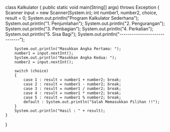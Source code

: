 class Kalkulator {
    public static void main(String[] args) throws Exception {
        Scanner input = new Scanner(System.in);
        int number1, number2, choice, result = 0;
        System.out.println("Program Kalkulator Sederhana");
        System.out.println("1. Penjumlahan");
        System.out.println("2. Pengurangan");
        System.out.println("3. Pembagian");
        System.out.println("4. Perkalian");
        System.out.println("5. Sisa Bagi");
        System.out.println("-----------------------------");
 
        System.out.println("Masukkan Angka Pertama: ");
        number1 = input.nextInt();
        System.out.println("Masukkan Angka Kedua: ");
        number2 = input.nextInt();
  
        switch (choice)
        {
            case 1 : result = number1 + number2; break;
            case 2 : result = number1 - number2; break;
            case 3 : result = number1 / number2; break;
            case 4 : result = number1 * number2; break;
            case 5 : result = number1 % number2; break;
            default : System.out.println("Salah Memasukkan Pilihan !!");
        }
        System.out.println("Hasil : " + result);
    }
}
